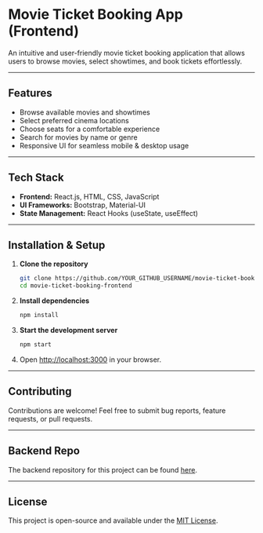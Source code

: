 #  Movie Ticket Booking App (Frontend)

An intuitive and user-friendly movie ticket booking application that allows users to browse movies, select showtimes, and book tickets effortlessly.

---

##  Features
-  Browse available movies and showtimes
-  Select preferred cinema locations
-  Choose seats for a comfortable experience
-  Search for movies by name or genre
-  Responsive UI for seamless mobile & desktop usage

---

##  Tech Stack
- **Frontend:** React.js, HTML, CSS, JavaScript
- **UI Frameworks:** Bootstrap, Material-UI
- **State Management:** React Hooks (useState, useEffect)

---

##  Installation & Setup

1. **Clone the repository**
   ```sh
   git clone https://github.com/YOUR_GITHUB_USERNAME/movie-ticket-booking-frontend.git
   cd movie-ticket-booking-frontend
   ```
2. **Install dependencies**
   ```sh
   npm install
   ```
3. **Start the development server**
   ```sh
   npm start
   ```
4. Open [http://localhost:3000](http://localhost:3000) in your browser.

---

##  Contributing

Contributions are welcome! Feel free to submit bug reports, feature requests, or pull requests.

---

##  Backend Repo
The backend repository for this project can be found [here](#).

---

##  License
This project is open-source and available under the [MIT License](LICENSE).

